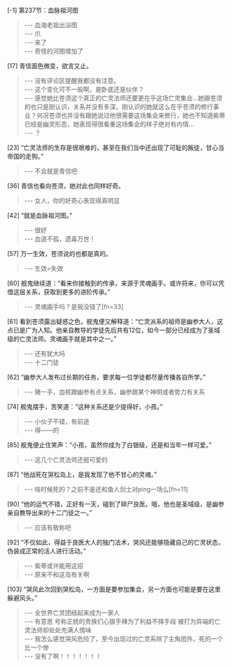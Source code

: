 
[-1] 第237节：血脉祖河图
>--- 血海老祖出浴图<br>
>--- 爪<br>
>--- 来了<br>
>--- 奇怪的河图增加了<br>

[17] 青信面色微变，欲言又止。
>--- 没有评论区提醒我都没有注意。<br>
>--- 这个变化可不一般啊，是卧底还是伙伴？<br>
>--- 感觉她比苍须这个真正的亡灵法师还要更在乎这场亡灵集会...她跟苍须的也只是刚认识，关系并没有多深，刚认识的她就这么在乎苍须的修行事业？何况苍须也并没有跟她说过他很需要这场集会来修行，她也不知道紫蒂已经是幽灵形态，她表现得很看重这场集会的样子绝对有内情...<br>
>--- ？<br>

[23] “亡灵法师的生存是很艰难的，甚至在我们当中还出现了可耻的叛徒，甘心当帝国的走狗。”
>--- 不会就是青信吧<br>

[36] 青信也看向苍须，她对此也同样好奇。
>--- 女人，你的好奇心表现得真明显<br>

[42] “就是血脉祖河图。”
>--- 很好<br>
>--- 血道不孤，遗毒万世！<br>

[57] 万一生效，苍须说的也都是真的。
>--- 生效=失效<br>

[60] 舰鬼继续道：“看来你接触到的传承，来源于灵魂画手。或许将来，你可以凭借这层关系，获取到更多的进阶传承。”
>--- 灵魂画手吗？是我没错了[fn=33]<br>

[61] 看到苍须露出疑惑之色，舰鬼便又解释道：“亡灵派系的祖师是幽参大人，这点已是广为人知。他亲自教导的学徒先后共有12位，如今一部分已经成为了圣域级的亡灵法师。灵魂画手就是其中之一。”
>--- 还有犹大吗<br>
>--- 十二门徒<br>

[62] “幽参大人发布过长期的任务，要求每一位学徒都尽量传播各自所学。”
>--- 赌一手，血核跟幽参有点关系，幽参跟某个神明或者势力有关系<br>

[74] 舰鬼摆手，苦笑道：“这种关系还是少提得好，小孩。”
>--- 小伙子不错，有前途<br>
>--- 得——的<br>

[85] 舰鬼便止住笑声：“小孩，虽然你成为了白银级，还是和当年一样可爱。”
>--- 这几个亡灵法师还挺可爱的<br>

[87] “他战死在哭松岛上，是我发现了他不甘心的灵魂。”
>--- 啥时候死的？之前不是还和鱼人剑士对ping一场么[fn=11]<br>

[90] “他的运气不错，正好有一天，碰到了碎尸良医。哦，他也是圣域级，是幽参亲自教导出来的十二门徒之一。”
>--- 应该有敬称吧<br>

[92] “不仅如此，得益于良医大人的独门法术，哭风还能够隐藏自己的亡灵状态，伪装成正常的活人进行活动。”
>--- 紫蒂或许能用这招<br>
>--- 原来不和这岛有关啊<br>

[103] “哭风此次回到哭松岛，一方面是要参加集会，另一方面也可能是要在这里躲避风头。”
>--- 全世界亡灵团结起来成为一家人<br>
>--- 有意思 号称正统的贵族们心狠手辣为了利益不择手段 被打为异端的亡灵法师却处处充满人情味<br>
>--- 我怎么感觉哭风危险了，至今出现过的亡灵系除了主角团外，死的一个比一个惨<br>
>--- 没有了啊！！！！！！！<br>
